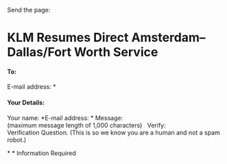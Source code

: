 Send the page:

# KLM Resumes Direct Amsterdam–Dallas/Fort Worth Service

#### To:
E-mail address: \*
#### Your Details:
Your name: \*E-mail address: \*
Message:  
(maximum message length of 1,000 characters)
 
Verify:  
Verification Question. (This is so we know you are a human and not a spam robot.)

\*
\* Information Required
